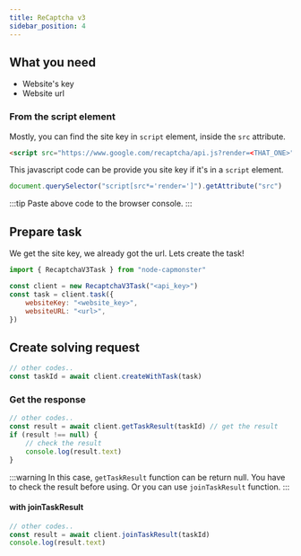 ```yaml
---
title: ReCaptcha v3
sidebar_position: 4
---
```


## What you need

-   Website's key
-   Website url

### From the script element

Mostly, you can find the site key in `script` element, inside the `src` attribute.

```html
<script src="https://www.google.com/recaptcha/api.js?render=<THAT_ONE>" />
```

This javascript code can be provide you site key if it's in a `script` element.

```js
document.querySelector("script[src*='render=']").getAttribute("src")
```

:::tip
Paste above code to the browser console.
:::

## Prepare task

We get the site key, we already got the url. Lets create the task!

```js
import { RecaptchaV3Task } from "node-capmonster"

const client = new RecaptchaV3Task("<api_key>")
const task = client.task({
    websiteKey: "<website_key>",
    websiteURL: "<url>",
})
```

## Create solving request

```javascript
// other codes..
const taskId = await client.createWithTask(task)
```

### Get the response

```javascript
// other codes..
const result = await client.getTaskResult(taskId) // get the result
if (result !== null) {
    // check the result
    console.log(result.text)
}
```

:::warning
In this case, `getTaskResult` function can be return null.
You have to check the result before using.
Or you can use `joinTaskResult` function.
:::

#### with joinTaskResult

```javascript
// other codes..
const result = await client.joinTaskResult(taskId)
console.log(result.text)
```
